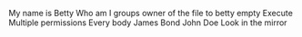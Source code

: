 My name is Betty
Who am I
groups
owner of the file to betty
empty
Execute
Multiple permissions
Every body
James Bond
John Doe
Look in the mirror

